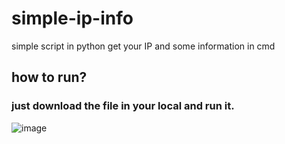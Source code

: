 # simple-ip-info
simple script in python get your IP and some information in cmd

## how to run?

### just download the file in your local and run it.



![image](https://user-images.githubusercontent.com/122088316/212541637-fbeb33a1-dd09-427b-bb52-bc180821c0be.png)
